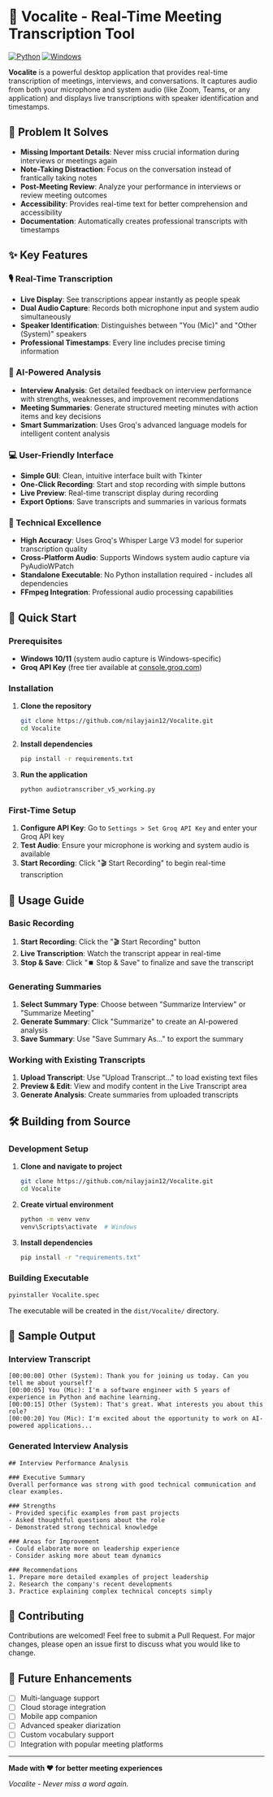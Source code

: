 # 🎤 Vocalite - Real-Time Meeting Transcription Tool

[![Python](https://img.shields.io/badge/Python-3.9+-blue.svg)](https://python.org)
[![Windows](https://img.shields.io/badge/Platform-Windows-lightgrey.svg)](https://microsoft.com/windows)

**Vocalite** is a powerful desktop application that provides real-time transcription of meetings, interviews, and conversations. It captures audio from both your microphone and system audio (like Zoom, Teams, or any application) and displays live transcriptions with speaker identification and timestamps.

## 🎯 Problem It Solves

- **Missing Important Details**: Never miss crucial information during interviews or meetings again
- **Note-Taking Distraction**: Focus on the conversation instead of frantically taking notes
- **Post-Meeting Review**: Analyze your performance in interviews or review meeting outcomes
- **Accessibility**: Provides real-time text for better comprehension and accessibility
- **Documentation**: Automatically creates professional transcripts with timestamps

## ✨ Key Features

### 🎙️ Real-Time Transcription
- **Live Display**: See transcriptions appear instantly as people speak
- **Dual Audio Capture**: Records both microphone input and system audio simultaneously
- **Speaker Identification**: Distinguishes between "You (Mic)" and "Other (System)" speakers
- **Professional Timestamps**: Every line includes precise timing information

### 🤖 AI-Powered Analysis
- **Interview Analysis**: Get detailed feedback on interview performance with strengths, weaknesses, and improvement recommendations
- **Meeting Summaries**: Generate structured meeting minutes with action items and key decisions
- **Smart Summarization**: Uses Groq's advanced language models for intelligent content analysis

### 💻 User-Friendly Interface
- **Simple GUI**: Clean, intuitive interface built with Tkinter
- **One-Click Recording**: Start and stop recording with simple buttons
- **Live Preview**: Real-time transcript display during recording
- **Export Options**: Save transcripts and summaries in various formats

### 🔧 Technical Excellence
- **High Accuracy**: Uses Groq's Whisper Large V3 model for superior transcription quality
- **Cross-Platform Audio**: Supports Windows system audio capture via PyAudioWPatch
- **Standalone Executable**: No Python installation required - includes all dependencies
- **FFmpeg Integration**: Professional audio processing capabilities

## 🚀 Quick Start

### Prerequisites
- **Windows 10/11** (system audio capture is Windows-specific)
- **Groq API Key** (free tier available at [console.groq.com](https://console.groq.com))

### Installation

1. **Clone the repository**
   ```bash
   git clone https://github.com/nilayjain12/Vocalite.git
   cd Vocalite
   ```

2. **Install dependencies**
   ```bash
   pip install -r requirements.txt
   ```

3. **Run the application**
   ```bash
   python audiotranscriber_v5_working.py
   ```

### First-Time Setup

1. **Configure API Key**: Go to `Settings > Set Groq API Key` and enter your Groq API key
2. **Test Audio**: Ensure your microphone is working and system audio is available
3. **Start Recording**: Click "🎬 Start Recording" to begin real-time transcription

## 📖 Usage Guide

### Basic Recording
1. **Start Recording**: Click the "🎬 Start Recording" button
2. **Live Transcription**: Watch the transcript appear in real-time
3. **Stop & Save**: Click "⏹️ Stop & Save" to finalize and save the transcript

### Generating Summaries
1. **Select Summary Type**: Choose between "Summarize Interview" or "Summarize Meeting"
2. **Generate Summary**: Click "Summarize" to create an AI-powered analysis
3. **Save Summary**: Use "Save Summary As..." to export the summary

### Working with Existing Transcripts
1. **Upload Transcript**: Use "Upload Transcript..." to load existing text files
2. **Preview & Edit**: View and modify content in the Live Transcript area
3. **Generate Analysis**: Create summaries from uploaded transcripts

## 🛠️ Building from Source

### Development Setup
1. **Clone and navigate to project**
   ```bash
   git clone https://github.com/nilayjain12/Vocalite.git
   cd Vocalite
   ```

2. **Create virtual environment**
   ```bash
   python -m venv venv
   venv\Scripts\activate  # Windows
   ```

3. **Install dependencies**
   ```bash
   pip install -r "requirements.txt"
   ```

### Building Executable
```bash
pyinstaller Vocalite.spec
```

The executable will be created in the `dist/Vocalite/` directory.

## 📝 Sample Output

### Interview Transcript
```
[00:00:00] Other (System): Thank you for joining us today. Can you tell me about yourself?
[00:00:05] You (Mic): I'm a software engineer with 5 years of experience in Python and machine learning.
[00:00:15] Other (System): That's great. What interests you about this role?
[00:00:20] You (Mic): I'm excited about the opportunity to work on AI-powered applications...
```

### Generated Interview Analysis
```
## Interview Performance Analysis

### Executive Summary
Overall performance was strong with good technical communication and clear examples.

### Strengths
- Provided specific examples from past projects
- Asked thoughtful questions about the role
- Demonstrated strong technical knowledge

### Areas for Improvement
- Could elaborate more on leadership experience
- Consider asking more about team dynamics

### Recommendations
1. Prepare more detailed examples of project leadership
2. Research the company's recent developments
3. Practice explaining complex technical concepts simply
```

## 🤝 Contributing

Contributions are welcomed! Feel free to submit a Pull Request. For major changes, please open an issue first to discuss what you would like to change.

## 🔮 Future Enhancements

- [ ] Multi-language support
- [ ] Cloud storage integration
- [ ] Mobile app companion
- [ ] Advanced speaker diarization
- [ ] Custom vocabulary support
- [ ] Integration with popular meeting platforms

---

**Made with ❤️ for better meeting experiences**

*Vocalite - Never miss a word again.*
